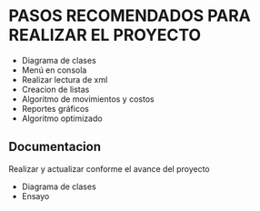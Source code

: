 # PASOS RECOMENDADOS PARA REALIZAR EL PROYECTO
- Diagrama de clases
- Menú en consola
- Realizar lectura de xml
- Creacion de listas 
- Algoritmo de movimientos y costos
- Reportes gráficos
- Algoritmo optimizado
## Documentacion
Realizar y actualizar conforme el avance del proyecto
- Diagrama de clases
- Ensayo
